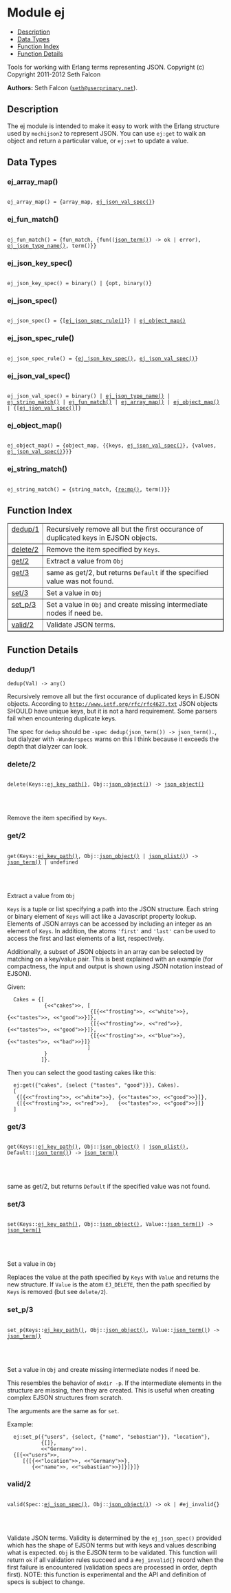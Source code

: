 

# Module ej #
* [Description](#description)
* [Data Types](#types)
* [Function Index](#index)
* [Function Details](#functions)


Tools for working with Erlang terms representing JSON.
Copyright (c) Copyright 2011-2012 Seth Falcon


__Authors:__ Seth Falcon ([`seth@userprimary.net`](mailto:seth@userprimary.net)).
<a name="description"></a>

## Description ##


The ej module is intended to make it easy to work with the Erlang
structure used by `mochijson2` to represent JSON.  You can use
`ej:get` to walk an object and return a particular value, or
`ej:set` to update a value.

<a name="types"></a>

## Data Types ##




### <a name="type-ej_array_map">ej_array_map()</a> ###



<pre><code>
ej_array_map() = {array_map, <a href="#type-ej_json_val_spec">ej_json_val_spec()</a>}
</code></pre>





### <a name="type-ej_fun_match">ej_fun_match()</a> ###



<pre><code>
ej_fun_match() = {fun_match, {fun((<a href="#type-json_term">json_term()</a>) -&gt; ok | error), <a href="#type-ej_json_type_name">ej_json_type_name()</a>, term()}}
</code></pre>





### <a name="type-ej_json_key_spec">ej_json_key_spec()</a> ###



<pre><code>
ej_json_key_spec() = binary() | {opt, binary()}
</code></pre>





### <a name="type-ej_json_spec">ej_json_spec()</a> ###



<pre><code>
ej_json_spec() = {[<a href="#type-ej_json_spec_rule">ej_json_spec_rule()</a>]} | <a href="#type-ej_object_map">ej_object_map()</a>
</code></pre>





### <a name="type-ej_json_spec_rule">ej_json_spec_rule()</a> ###



<pre><code>
ej_json_spec_rule() = {<a href="#type-ej_json_key_spec">ej_json_key_spec()</a>, <a href="#type-ej_json_val_spec">ej_json_val_spec()</a>}
</code></pre>





### <a name="type-ej_json_val_spec">ej_json_val_spec()</a> ###



<pre><code>
ej_json_val_spec() = binary() | <a href="#type-ej_json_type_name">ej_json_type_name()</a> | <a href="#type-ej_string_match">ej_string_match()</a> | <a href="#type-ej_fun_match">ej_fun_match()</a> | <a href="#type-ej_array_map">ej_array_map()</a> | <a href="#type-ej_object_map">ej_object_map()</a> | {[<a href="#type-ej_json_val_spec">ej_json_val_spec()</a>]}
</code></pre>





### <a name="type-ej_object_map">ej_object_map()</a> ###



<pre><code>
ej_object_map() = {object_map, {{keys, <a href="#type-ej_json_val_spec">ej_json_val_spec()</a>}, {values, <a href="#type-ej_json_val_spec">ej_json_val_spec()</a>}}}
</code></pre>





### <a name="type-ej_string_match">ej_string_match()</a> ###



<pre><code>
ej_string_match() = {string_match, {<a href="re.md#type-mp">re:mp()</a>, term()}}
</code></pre>


<a name="index"></a>

## Function Index ##


<table width="100%" border="1" cellspacing="0" cellpadding="2" summary="function index"><tr><td valign="top"><a href="#dedup-1">dedup/1</a></td><td>Recursively remove all but the first occurance of duplicated
keys in EJSON objects.</td></tr><tr><td valign="top"><a href="#delete-2">delete/2</a></td><td>Remove the item specified by <code>Keys</code>.</td></tr><tr><td valign="top"><a href="#get-2">get/2</a></td><td>Extract a value from <code>Obj</code></td></tr><tr><td valign="top"><a href="#get-3">get/3</a></td><td>same as get/2, but returns <code>Default</code> if the specified value was not found.</td></tr><tr><td valign="top"><a href="#set-3">set/3</a></td><td>Set a value in <code>Obj</code></td></tr><tr><td valign="top"><a href="#set_p-3">set_p/3</a></td><td>Set a value in <code>Obj</code> and create missing intermediate
nodes if need be.</td></tr><tr><td valign="top"><a href="#valid-2">valid/2</a></td><td>Validate JSON terms.</td></tr></table>


<a name="functions"></a>

## Function Details ##

<a name="dedup-1"></a>

### dedup/1 ###

`dedup(Val) -> any()`


Recursively remove all but the first occurance of duplicated
keys in EJSON objects. According to
[`http://www.ietf.org/rfc/rfc4627.txt`](http://www.ietf.org/rfc/rfc4627.txt) JSON objects SHOULD have
unique keys, but it is not a hard requirement. Some parsers fail
when encountering duplicate keys.


The spec for `dedup` should be `-spec dedup(json_term()) ->
json_term().`, but dialyzer with `-Wunderspecs` warns on this I
think because it exceeds the depth that dialyzer can look.
<a name="delete-2"></a>

### delete/2 ###


<pre><code>
delete(Keys::<a href="#type-ej_key_path">ej_key_path()</a>, Obj::<a href="#type-json_object">json_object()</a>) -&gt; <a href="#type-json_object">json_object()</a>
</code></pre>

<br></br>


Remove the item specified by `Keys`.
<a name="get-2"></a>

### get/2 ###


<pre><code>
get(Keys::<a href="#type-ej_key_path">ej_key_path()</a>, Obj::<a href="#type-json_object">json_object()</a> | <a href="#type-json_plist">json_plist()</a>) -&gt; <a href="#type-json_term">json_term()</a> | undefined
</code></pre>

<br></br>



Extract a value from `Obj`



`Keys` is a tuple or list specifying a path into the JSON
structure.  Each string or binary element of `Keys` will act like a
Javascript property lookup.  Elements of JSON arrays can be
accessed by including an integer as an element of `Keys`.  In
addition, the atoms `'first'` and `'last'` can be used to
access the first and last elements of a list, respectively.



Additionally, a subset of JSON objects in an array can be selected
by matching on a key/value pair. This is best explained with an
example (for compactness, the input and output is shown using JSON
notation instead of EJSON).


Given:

```
  Cakes = {[
            {<<"cakes">>, [
                           {[{<<"frosting">>, <<"white">>}, {<<"tastes">>, <<"good">>}]},
                           {[{<<"frosting">>, <<"red">>},   {<<"tastes">>, <<"good">>}]},
                           {[{<<"frosting">>, <<"blue">>},  {<<"tastes">>, <<"bad">>}]}
                          ]
            }
           ]}.
```



Then you can select the good tasting cakes like this:



```
  ej:get({"cakes", {select {"tastes", "good"}}}, Cakes).
  [
   {[{<<"frosting">>, <<"white">>}, {<<"tastes">>, <<"good">>}]},
   {[{<<"frosting">>, <<"red">>},   {<<"tastes">>, <<"good">>}]}
  ]
```


<a name="get-3"></a>

### get/3 ###


<pre><code>
get(Keys::<a href="#type-ej_key_path">ej_key_path()</a>, Obj::<a href="#type-json_object">json_object()</a> | <a href="#type-json_plist">json_plist()</a>, Default::<a href="#type-json_term">json_term()</a>) -&gt; <a href="#type-json_term">json_term()</a>
</code></pre>

<br></br>


same as get/2, but returns `Default` if the specified value was not found.
<a name="set-3"></a>

### set/3 ###


<pre><code>
set(Keys::<a href="#type-ej_key_path">ej_key_path()</a>, Obj::<a href="#type-json_object">json_object()</a>, Value::<a href="#type-json_term">json_term()</a>) -&gt; <a href="#type-json_term">json_term()</a>
</code></pre>

<br></br>



Set a value in `Obj`


Replaces the value at the path specified by `Keys` with `Value` and
returns the new structure.  If `Value` is the atom `EJ_DELETE`,
then the path specified by `Keys` is removed (but see `delete/2`).

<a name="set_p-3"></a>

### set_p/3 ###


<pre><code>
set_p(Keys::<a href="#type-ej_key_path">ej_key_path()</a>, Obj::<a href="#type-json_object">json_object()</a>, Value::<a href="#type-json_term">json_term()</a>) -&gt; <a href="#type-json_term">json_term()</a>
</code></pre>

<br></br>



Set a value in `Obj` and create missing intermediate
nodes if need be.



This resembles the behavior of `mkdir -p`. If the intermediate
elements in the structure are missing, then they are created.  This
is useful when creating complex EJSON structures from scratch.



The arguments are the same as for `set`.


Example:

```
  ej:set_p({"users", {select, {"name", "sebastian"}}, "location"},
           {[]},
           <<"Germany">>).
  {[{<<"users">>,
     [{[{<<"location">>, <<"Germany">>},
        {<<"name">>, <<"sebastian">>}]}]}]}
```


<a name="valid-2"></a>

### valid/2 ###


<pre><code>
valid(Spec::<a href="#type-ej_json_spec">ej_json_spec()</a>, Obj::<a href="#type-json_object">json_object()</a>) -&gt; ok | #ej_invalid{}
</code></pre>

<br></br>


Validate JSON terms. Validity is determined by the
`ej_json_spec()` provided which has the shape of EJSON terms but
with keys and values describing what is expected. `Obj` is the
EJSON term to be validated. This function will return `ok` if all
validation rules succeed and a `#ej_invalid{}` record when the
first failure is encountered (validation specs are processed in
order, depth first).  NOTE: this function is experimental and the
API and definition of specs is subject to change.
